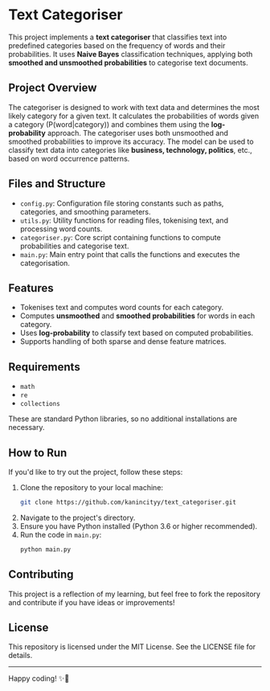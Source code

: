 # Text Categoriser 

This project implements a **text categoriser** that classifies text into predefined categories based on the frequency of words and their probabilities. It uses **Naive Bayes** classification techniques, applying both **smoothed and unsmoothed probabilities** to categorise text documents.

## Project Overview 

The categoriser is designed to work with text data and determines the most likely category for a given text. It calculates the probabilities of words given a category (P(word|category)) and combines them using the **log-probability** approach. The categoriser uses both unsmoothed and smoothed probabilities to improve its accuracy. The model can be used to classify text data into categories like **business, technology, politics**, etc., based on word occurrence patterns.

## Files and Structure 

- `config.py`: Configuration file storing constants such as paths, categories, and smoothing parameters.
- `utils.py`: Utility functions for reading files, tokenising text, and processing word counts.
- `categoriser.py`: Core script containing functions to compute probabilities and categorise text.
- `main.py`: Main entry point that calls the functions and executes the categorisation.

## Features 

- Tokenises text and computes word counts for each category.
- Computes **unsmoothed** and **smoothed probabilities** for words in each category.
- Uses **log-probability** to classify text based on computed probabilities.
- Supports handling of both sparse and dense feature matrices.

## Requirements 

- `math`
- `re`
- `collections`

These are standard Python libraries, so no additional installations are necessary.

## How to Run 

If you'd like to try out the project, follow these steps:

1. Clone the repository to your local machine:
    ```bash
    git clone https://github.com/kanincityy/text_categoriser.git
    ```
2. Navigate to the project's directory.
3. Ensure you have Python installed (Python 3.6 or higher recommended).
4. Run the code in `main.py`:
    ```bash
    python main.py
    ```

## Contributing 

This project is a reflection of my learning, but feel free to fork the repository and contribute if you have ideas or improvements!

## License 

This repository is licensed under the MIT License. See the LICENSE file for details.

---

Happy coding! ✨🐇